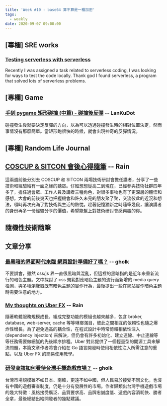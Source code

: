 ```yaml
---
title: 'Week #10 - base64 算不算是一種加密'
tags:
  - weekly
date: 2020-09-07 09:00:00
---
```


## [專欄] SRE works
### [Testing serverless with serverless](https://blog.tsunderechen.io/2020/07/testing-serverless-code-with-serverless/)
Recently I was assigned a task related to serverless coding, I was looking for ways to test the code locally. Thank god I found serverless, a program that solved lots of serverless problems.

## [專欄] Game
### [手刻 pygame 矩形碰撞 (中篇) - 碰撞後反彈](https://airfishqi.blogspot.com/2019/07/blog-post.html) -- LanKuDot
碰撞發生後就要決定反彈的方向，以為可以透過碰撞發生時的相對位置決定，然而事情沒有那麼簡單。當矩形跑很快的時候，就會出現神奇的反彈情況。

## [專欄] Random Life Journal

## [COSCUP & SITCON 會後心得隨筆](https://medium.com/random-life-journal/coscup-sitcon-%E6%9C%83%E5%BE%8C%E5%BF%83%E5%BE%97%E9%9A%A8%E7%AD%86-59572f5ca73c?source=friends_link&sk=428c4c742e32e764cd77fdfd5b5af062) -- Rain
這兩週前後分別去 COSCUP 和 SITCON 兩場技術研討會擔任講者，分享了一些技術和經驗給有一面之緣的聽眾。仔細想想從高二到現在，已經參與技術社群四年多了，擔任過會眾、工作人員及講者三種角色，對很多事物也有了更深層的體悟和感想。大會的前後幾天也把握機會和許久未見的朋友聚了聚，交流彼此的近況和想法，頓時再次充滿了對技術與生活的熱忱。趁著記憶猶新之時隨筆幾段，讓演講者的身份再多一份經驗分享的價值，希望能幫上對技術研討會感興趣的你。

## 隨機性技術隨筆

## 文章分享
### [最黑暗的界面時代來臨 網頁設計準備好了嗎？](https://blog.user.today/dark-mode-web-design/) -- gholk
不要誤會，雖然 css/js 界一直很黑暗與混亂，但這裡的黑暗指的是近年來重新流行的暗色主題。文中探討了 css 規範對應暗色主題的流行而新增的 media query 檢測，與多種瀏覽器既有暗色主題的實作行為，最後提出一些在網站實作暗色主題時需要注意的地方。

### [My thoughts on Uber FX](https://ewanvalentine.io/my-thoughts-on-uber-fx/) -- Rain
隨著軟體服務規模成長，組成完整功能的模組也越來越多，包含 broker, database, web-server, cache 等等琳瑯滿目，彼此之間相互的依賴性也隨之爆炸性增長。為了避免過高的耦合性，在程式設計中時常倚賴相依性注入 (dependency injection) 來解決，但仍會有許多初始化、建立連線、中止連線等等任務需要做細膩的先後順序排程。Uber 對此提供了一個輕量型的開源工具來解決問題，本篇文章作者將會介紹在 Go 語言開發時使用相依性注入所需注意的重點，以及 Uber FX 的簡易使用教學。

### [研發商該如何看待台灣手機遊戲市場？](https://medium.com/that-game-designer/%E8%A9%B2%E5%A6%82%E4%BD%95%E7%9C%8B%E5%BE%85%E5%8F%B0%E7%81%A3%E6%89%8B%E6%A9%9F%E9%81%8A%E6%88%B2%E5%B8%82%E5%A0%B4-224def386748) -- gholk
台灣市場規模雖不如日本、南韓，更遠不如中國，但人民易於接受不同文化，也沒有中國的遊戲審查制度，仍是十分有發展性的市場。作者歸類出台灣手機遊戲市場的幾大特徵：風格接受廣泛、品質要求高、品牌忠誠度低、遊戲內容消耗快、勝者全拿，最後總結出給開發者的幾點建議。
